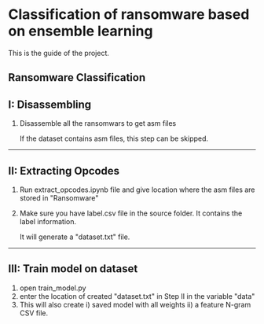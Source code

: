 # Classification of ransomware based on ensemble learning
This is the guide of the project.

Ransomware Classification
--------------------------------------------------
I: Disassembling
--------------------------------------------------
1) Disassemble all the ransomwars to get asm files
	
	If the dataset contains asm files, this step can be skipped.

--------------------------------------------------
II: Extracting Opcodes
--------------------------------------------------
1) Run extract_opcodes.ipynb file and give location where the asm files are stored in "Ransomware"
2) Make sure you have label.csv file in the source folder. It contains the label information.
	
	It will generate a "dataset.txt" file.

--------------------------------------------------
III: Train model on dataset
--------------------------------------------------
1) open train_model.py
2) enter the location of created "dataset.txt" in Step II in the variable "data"
3) This will also create 
	i) saved model with all weights
	ii) a feature N-gram CSV file.
